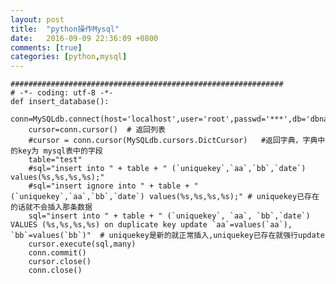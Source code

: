 ```yaml
---
layout: post
title:  "python操作Mysql"
date:   2016-09-09 22:36:09 +0800
comments: [true]
categories: [python,mysql]
---
```

    #############################################################
    # -*- coding: utf-8 -*-
    def insert_database():
        conn=MySQLdb.connect(host='localhost',user='root',passwd='***',db='dbname',port=3306,unix_socket='/tmp/mysql.sock',charset='utf8')
        cursor=conn.cursor()  # 返回列表
        #cursor = conn.cursor(MySQLdb.cursors.DictCursor)   #返回字典，字典中的key为 mysql表中的字段
        table="test"
        #sql="insert into " + table + " (`uniquekey`,`aa`,`bb`,`date`) values(%s,%s,%s,%s);" 
        #sql="insert ignore into " + table + " (`uniquekey`,`aa`,`bb`,`date`) values(%s,%s,%s,%s);" # uniquekey已存在的话就不会插入那条数据
        sql="insert into " + table + " (`uniquekey`, `aa`, `bb`,`date`) VALUES (%s,%s,%s,%s) on duplicate key update `aa`=values(`aa`), `bb`=values(`bb`)"  # uniquekey是新的就正常插入,uniquekey已存在就强行update
        cursor.execute(sql,many)
        conn.commit()
        cursor.close()
        conn.close()
